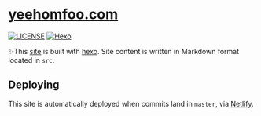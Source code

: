 # [yeehomfoo.com](https://yeehomfoo.com)

[![LICENSE](https://img.shields.io/badge/license-MIT-lightgrey.svg)](https://raw.githubusercontent.com/yeehomfoo/www.yeehomfoo.com/master/LICENSE)
[![Hexo](https://img.shields.io/badge/hexo-%3E%3D%201.1-blue.svg)](https://hexo.io/)

:sparkles:This [site](https://yeehomfoo.com) is built with [hexo](https://hexo.io/). Site content is written in Markdown format located in `src`.

## Deploying
This site is automatically deployed when commits land in `master`, via [Netlify](https://www.netlify.com/).
